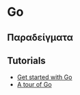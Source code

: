 # Go


## Παραδείγματα



## Tutorials

* [Get started with Go](https://golang.org/doc/tutorial/getting-started)
* [A tour of Go](https://tour.golang.org/list)